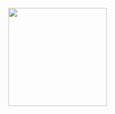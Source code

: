 <p align="center">
    <img width="200" src="https://github-readme-stats.vercel.app/api?username=akimbo7&theme=radical&show_icons=true">
</p>
